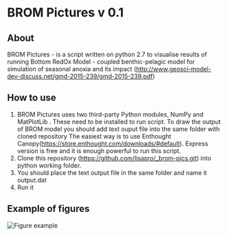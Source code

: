 # BROM Pictures v 0.1
## About
BROM Pictures - is a script written on python 2.7 to visualise results of running Bottom RedOx Model - coupled benthic-pelagic model for simulation of seasonal anoxia and its impact (http://www.geosci-model-dev-discuss.net/gmd-2015-239/gmd-2015-239.pdf) 

## How to use
1. BROM Pictures uses two third-party Python modules,  NumPy and MatPlotLib . These need to be installed to run script.
To draw the output of BROM model you should add text ouput file into the same folder with cloned repository 
The easiest way is to use Enthought Canopy(https://store.enthought.com/downloads/#default). Express version is free and it is enough powerful to run this script. 
2. Clone this repository (https://github.com/lisapro/_brom-pics.git) into python working folder.  
3. You should place the text output file in the same folder and name it output.dat
4. Run it

##  Example of figures 

![Figure example](http://i.imgur.com/hU84LUU.png)
